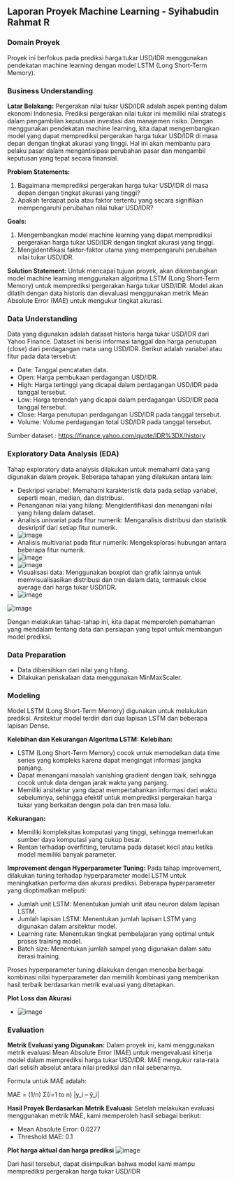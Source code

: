 ## Laporan Proyek Machine Learning - Syihabudin Rahmat R

### Domain Proyek
Proyek ini berfokus pada prediksi harga tukar USD/IDR menggunakan pendekatan machine learning dengan model LSTM (Long Short-Term Memory).

### Business Understanding

**Latar Belakang:**
Pergerakan nilai tukar USD/IDR adalah aspek penting dalam ekonomi Indonesia. Prediksi pergerakan nilai tukar ini memiliki nilai strategis dalam pengambilan keputusan investasi dan manajemen risiko. Dengan menggunakan pendekatan machine learning, kita dapat mengembangkan model yang dapat memprediksi pergerakan harga tukar USD/IDR di masa depan dengan tingkat akurasi yang tinggi. Hal ini akan membantu para pelaku pasar dalam mengantisipasi perubahan pasar dan mengambil keputusan yang tepat secara finansial.

**Problem Statements:**
1. Bagaimana memprediksi pergerakan harga tukar USD/IDR di masa depan dengan tingkat akurasi yang tinggi?
2. Apakah terdapat pola atau faktor tertentu yang secara signifikan mempengaruhi perubahan nilai tukar USD/IDR?

**Goals:**
1. Mengembangkan model machine learning yang dapat memprediksi pergerakan harga tukar USD/IDR dengan tingkat akurasi yang tinggi.
2. Mengidentifikasi faktor-faktor utama yang mempengaruhi perubahan nilai tukar USD/IDR.

**Solution Statement:**
Untuk mencapai tujuan proyek, akan dikembangkan model machine learning menggunakan algoritma LSTM (Long Short-Term Memory) untuk memprediksi pergerakan harga tukar USD/IDR. Model akan dilatih dengan data historis dan dievaluasi menggunakan metrik Mean Absolute Error (MAE) untuk mengukur tingkat akurasi.

### Data Understanding
Data yang digunakan adalah dataset historis harga tukar USD/IDR dari Yahoo Finance. Dataset ini berisi informasi tanggal dan harga penutupan (close) dari perdagangan mata uang USD/IDR. Berikut adalah variabel atau fitur pada data tersebut:

- Date: Tanggal pencatatan data.
- Open: Harga pembukaan perdagangan USD/IDR.
- High: Harga tertinggi yang dicapai dalam perdagangan USD/IDR pada tanggal tersebut.
- Low: Harga terendah yang dicapai dalam perdagangan USD/IDR pada tanggal tersebut.
- Close: Harga penutupan perdagangan USD/IDR pada tanggal tersebut.
- Volume: Volume perdagangan total USD/IDR pada tanggal tersebut.

Sumber dataset : https://finance.yahoo.com/quote/IDR%3DX/history

### Exploratory Data Analysis (EDA)
Tahap exploratory data analysis dilakukan untuk memahami data yang digunakan dalam proyek. Beberapa tahapan yang dilakukan antara lain:

- Deskripsi variabel: Memahami karakteristik data pada setiap variabel, seperti mean, median, dan distribusi.
- Penanganan nilai yang hilang: Mengidentifikasi dan menangani nilai yang hilang dalam dataset.
- Analisis univariat pada fitur numerik: Menganalisis distribusi dan statistik deskriptif dari setiap fitur numerik.
- ![image](https://github.com/syihabudin081/ml_terapan_dicoding/assets/99803288/f0456a18-a04e-4e58-8783-6ef56f5e0657)
- Analisis multivariat pada fitur numerik: Mengeksplorasi hubungan antara beberapa fitur numerik.
- ![image](https://github.com/syihabudin081/ml_terapan_dicoding/assets/99803288/f6b73b91-d21e-4517-b6ca-f0ec8346ef19)
- ![image](https://github.com/syihabudin081/ml_terapan_dicoding/assets/99803288/44234801-3b65-468d-bcb6-5c2d051d0975)
- Visualisasi data: Menggunakan boxplot dan grafik lainnya untuk memvisualisasikan distribusi dan tren dalam data, termasuk close average dari harga tukar USD/IDR.
- ![image](https://github.com/syihabudin081/ml_terapan_dicoding/assets/99803288/71264bce-c736-408f-8f3a-e14978386347)

![image](https://github.com/syihabudin081/ml_terapan_dicoding/assets/99803288/c95b2838-9e44-4879-bfca-66dc57f6a82d)

Dengan melakukan tahap-tahap ini, kita dapat memperoleh pemahaman yang mendalam tentang data dan persiapan yang tepat untuk membangun model prediksi.

### Data Preparation
- Data dibersihkan dari nilai yang hilang.
- Dilakukan penskalaan data menggunakan MinMaxScaler.

### Modeling
Model LSTM (Long Short-Term Memory) digunakan untuk melakukan prediksi. Arsitektur model terdiri dari dua lapisan LSTM dan beberapa lapisan Dense.

**Kelebihan dan Kekurangan Algoritma LSTM:**
**Kelebihan:**
- LSTM (Long Short-Term Memory) cocok untuk memodelkan data time series yang kompleks karena dapat mengingat informasi jangka panjang.
- Dapat menangani masalah vanishing gradient dengan baik, sehingga cocok untuk data dengan jarak waktu yang panjang.
- Memiliki arsitektur yang dapat mempertahankan informasi dari waktu sebelumnya, sehingga efektif untuk memprediksi pergerakan harga tukar yang berkaitan dengan pola dan tren masa lalu.

**Kekurangan:**
- Memiliki kompleksitas komputasi yang tinggi, sehingga memerlukan sumber daya komputasi yang cukup besar.
- Rentan terhadap overfitting, terutama pada dataset kecil atau ketika model memiliki banyak parameter.

**Improvement dengan Hyperparameter Tuning:**
Pada tahap improvement, dilakukan tuning terhadap hyperparameter model LSTM untuk meningkatkan performa dan akurasi prediksi. Beberapa hyperparameter yang dioptimalkan meliputi:
- Jumlah unit LSTM: Menentukan jumlah unit atau neuron dalam lapisan LSTM.
- Jumlah lapisan LSTM: Menentukan jumlah lapisan LSTM yang digunakan dalam arsitektur model.
- Learning rate: Menentukan tingkat pembelajaran yang optimal untuk proses training model.
- Batch size: Menentukan jumlah sampel yang digunakan dalam satu iterasi training.

Proses hyperparameter tuning dilakukan dengan mencoba berbagai kombinasi nilai hyperparameter dan memilih kombinasi yang memberikan hasil terbaik berdasarkan metrik evaluasi yang ditetapkan.

**Plot Loss dan Akurasi**
- ![image](https://github.com/syihabudin081/ml_terapan_dicoding/assets/99803288/cdaa0699-2cf8-4228-9fa6-a8d3c637ee94)

### Evaluation
**Metrik Evaluasi yang Digunakan:**
Dalam proyek ini, kami menggunakan metrik evaluasi Mean Absolute Error (MAE) untuk mengevaluasi kinerja model dalam memprediksi harga tukar USD/IDR. MAE mengukur rata-rata dari selisih absolut antara nilai prediksi dan nilai sebenarnya.

Formula untuk MAE adalah:

MAE = (1/n) Σ(i=1 to n) |y_i – ŷ_i|


**Hasil Proyek Berdasarkan Metrik Evaluasi:**
Setelah melakukan evaluasi menggunakan metrik MAE, kami memperoleh hasil sebagai berikut:
- Mean Absolute Error: 0.0277
- Threshold MAE: 0.1

**Plot harga aktual dan harga prediksi**
![image](https://github.com/syihabudin081/ml_terapan_dicoding/assets/99803288/05237876-d8f9-4b70-846a-89e3613c300b)

Dari hasil tersebut, dapat disimpulkan bahwa model kami mampu memprediksi pergerakan harga tukar USD/IDR
